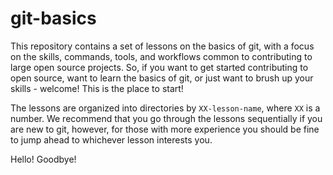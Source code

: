 # git-basics

This repository contains a set of lessons on the basics of git, with a focus on the skills, commands, tools, and workflows common to contributing to large open source projects.
So, if you want to get started contributing to open source, want to learn the basics of git, or just want to brush up your skills - welcome! This is the place to start!

The lessons are organized into directories by `XX-lesson-name`, where `XX` is a number. We recommend that you go through the lessons sequentially if you are new to git,
however, for those with more experience you should be fine to jump ahead to whichever lesson interests you.

Hello!
Goodbye!
